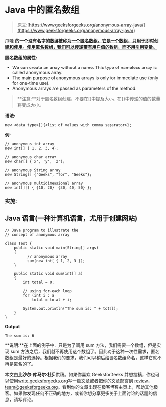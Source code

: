 # Java 中的匿名数组

> 原文:[https://www.geeksforgeeks.org/anonymous-array-java/](https://www.geeksforgeeks.org/anonymous-array-java/)

爪哇 **的一个没有名字的[数组被称为**一个匿名数组**。它是一个数组，只用于即时创建和使用。使用匿名数组，我们可以传递带有用户值的数组，而不用引用变量。](https://www.geeksforgeeks.org/arrays-in-java/)**

**匿名数组的属性:**

*   We can create an array without a name. This type of nameless array is called anonymous array.
*   The main purpose of anonymous arrays is only for immediate use (only for one-time use).
*   Anonymous arrays are passed as parameters of the method.

> **注意:**对于匿名数组创建，不要在[]中提及大小。在{}中传递的值的数量将变成大小。

**语法:**

```
new <data type>[]{<list of values with comma separator>};
```

**例:**

```
// anonymous int array 
new int[] { 1, 2, 3, 4};  

// anonymous char array 
new char[] {'x', 'y', 'z'); 

// anonymous String array
new String[] {"Geeks", "for", "Geeks"}; 

// anonymous multidimensional array
new int[][] { {10, 20}, {30, 40, 50} };
```

### 实施:

## Java 语言(一种计算机语言，尤用于创建网站)

```
// Java program to illustrate the
// concept of anonymous array

class Test {
    public static void main(String[] args)
    {
          // anonymous array
          sum(new int[]{ 1, 2, 3 });
    }

    public static void sum(int[] a)
    {
        int total = 0;

        // using for-each loop
        for (int i : a)
            total = total + i;

        System.out.println("The sum is: " + total);
    }
}
```

**Output**

```
The sum is: 6
```

**说明:**在上面的例子中，只是为了调用 sum 方法，我们需要一个数组，但是实现 sum 方法之后，我们就不再使用这个数组了。因此对于这种一次性需求，匿名数组是最好的选择。根据我们的要求，我们可以稍后给匿名数组命名，这样它就不再是匿名的了。

本文由**比沙尔·库马尔·杜贝**供稿。如果你喜欢 GeeksforGeeks 并想投稿，你也可以使用[write.geeksforgeeks.org](http://www.write.geeksforgeeks.org)写一篇文章或者把你的文章邮寄到 review-team@geeksforgeeks.org。看到你的文章出现在极客博客主页上，帮助其他极客。如果你发现任何不正确的地方，或者你想分享更多关于上面讨论的话题的信息，请写评论。
